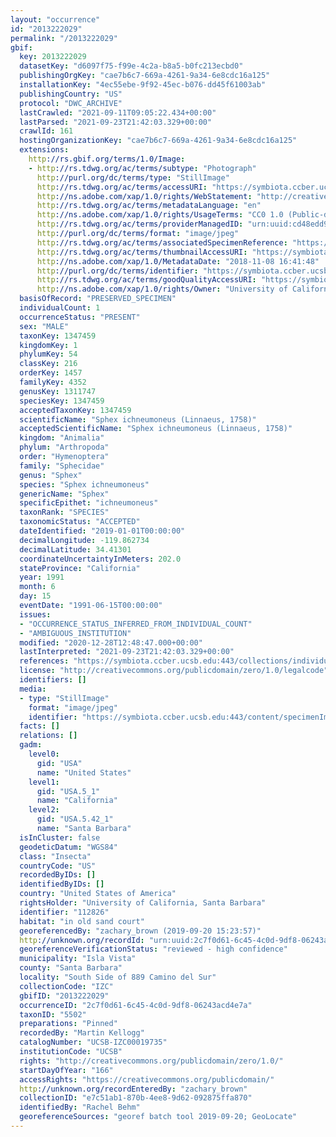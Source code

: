 ```yaml
---
layout: "occurrence"
id: "2013222029"
permalink: "/2013222029"
gbif:
  key: 2013222029
  datasetKey: "d6097f75-f99e-4c2a-b8a5-b0fc213ecbd0"
  publishingOrgKey: "cae7b6c7-669a-4261-9a34-6e8cdc16a125"
  installationKey: "4ec55ebe-9f92-45ec-b076-dd45f61003ab"
  publishingCountry: "US"
  protocol: "DWC_ARCHIVE"
  lastCrawled: "2021-09-11T09:05:22.434+00:00"
  lastParsed: "2021-09-23T21:42:03.329+00:00"
  crawlId: 161
  hostingOrganizationKey: "cae7b6c7-669a-4261-9a34-6e8cdc16a125"
  extensions:
    http://rs.gbif.org/terms/1.0/Image:
    - http://rs.tdwg.org/ac/terms/subtype: "Photograph"
      http://purl.org/dc/terms/type: "StillImage"
      http://rs.tdwg.org/ac/terms/accessURI: "https://symbiota.ccber.ucsb.edu:443/content/specimenImages/UCSB_IZC/UCSB-IZC00019/UCSB-IZC00019735_lg.jpg"
      http://ns.adobe.com/xap/1.0/rights/WebStatement: "http://creativecommons.org/publicdomain/zero/1.0/"
      http://rs.tdwg.org/ac/terms/metadataLanguage: "en"
      http://ns.adobe.com/xap/1.0/rights/UsageTerms: "CC0 1.0 (Public-domain)"
      http://rs.tdwg.org/ac/terms/providerManagedID: "urn:uuid:cd48edd9-a081-456b-b988-6d34f1fedd8a"
      http://purl.org/dc/terms/format: "image/jpeg"
      http://rs.tdwg.org/ac/terms/associatedSpecimenReference: "https://symbiota.ccber.ucsb.edu:443/collections/individual/index.php?occid=112826"
      http://rs.tdwg.org/ac/terms/thumbnailAccessURI: "https://symbiota.ccber.ucsb.edu:443/content/specimenImages/UCSB_IZC/UCSB-IZC00019/UCSB-IZC00019735_tn.jpg"
      http://ns.adobe.com/xap/1.0/MetadataDate: "2018-11-08 16:41:48"
      http://purl.org/dc/terms/identifier: "https://symbiota.ccber.ucsb.edu:443/content/specimenImages/UCSB_IZC/UCSB-IZC00019/UCSB-IZC00019735_lg.jpg"
      http://rs.tdwg.org/ac/terms/goodQualityAccessURI: "https://symbiota.ccber.ucsb.edu:443/content/specimenImages/UCSB_IZC/UCSB-IZC00019/UCSB-IZC00019735.jpg"
      http://ns.adobe.com/xap/1.0/rights/Owner: "University of California, Santa Barbara"
  basisOfRecord: "PRESERVED_SPECIMEN"
  individualCount: 1
  occurrenceStatus: "PRESENT"
  sex: "MALE"
  taxonKey: 1347459
  kingdomKey: 1
  phylumKey: 54
  classKey: 216
  orderKey: 1457
  familyKey: 4352
  genusKey: 1311747
  speciesKey: 1347459
  acceptedTaxonKey: 1347459
  scientificName: "Sphex ichneumoneus (Linnaeus, 1758)"
  acceptedScientificName: "Sphex ichneumoneus (Linnaeus, 1758)"
  kingdom: "Animalia"
  phylum: "Arthropoda"
  order: "Hymenoptera"
  family: "Sphecidae"
  genus: "Sphex"
  species: "Sphex ichneumoneus"
  genericName: "Sphex"
  specificEpithet: "ichneumoneus"
  taxonRank: "SPECIES"
  taxonomicStatus: "ACCEPTED"
  dateIdentified: "2019-01-01T00:00:00"
  decimalLongitude: -119.862734
  decimalLatitude: 34.41301
  coordinateUncertaintyInMeters: 202.0
  stateProvince: "California"
  year: 1991
  month: 6
  day: 15
  eventDate: "1991-06-15T00:00:00"
  issues:
  - "OCCURRENCE_STATUS_INFERRED_FROM_INDIVIDUAL_COUNT"
  - "AMBIGUOUS_INSTITUTION"
  modified: "2020-12-28T12:48:47.000+00:00"
  lastInterpreted: "2021-09-23T21:42:03.329+00:00"
  references: "https://symbiota.ccber.ucsb.edu:443/collections/individual/index.php?occid=112826"
  license: "http://creativecommons.org/publicdomain/zero/1.0/legalcode"
  identifiers: []
  media:
  - type: "StillImage"
    format: "image/jpeg"
    identifier: "https://symbiota.ccber.ucsb.edu:443/content/specimenImages/UCSB_IZC/UCSB-IZC00019/UCSB-IZC00019735_lg.jpg"
  facts: []
  relations: []
  gadm:
    level0:
      gid: "USA"
      name: "United States"
    level1:
      gid: "USA.5_1"
      name: "California"
    level2:
      gid: "USA.5.42_1"
      name: "Santa Barbara"
  isInCluster: false
  geodeticDatum: "WGS84"
  class: "Insecta"
  countryCode: "US"
  recordedByIDs: []
  identifiedByIDs: []
  country: "United States of America"
  rightsHolder: "University of California, Santa Barbara"
  identifier: "112826"
  habitat: "in old sand court"
  georeferencedBy: "zachary_brown (2019-09-20 15:23:57)"
  http://unknown.org/recordId: "urn:uuid:2c7f0d61-6c45-4c0d-9df8-06243acd4e7a"
  georeferenceVerificationStatus: "reviewed - high confidence"
  municipality: "Isla Vista"
  county: "Santa Barbara"
  locality: "South Side of 889 Camino del Sur"
  collectionCode: "IZC"
  gbifID: "2013222029"
  occurrenceID: "2c7f0d61-6c45-4c0d-9df8-06243acd4e7a"
  taxonID: "5502"
  preparations: "Pinned"
  recordedBy: "Martin Kellogg"
  catalogNumber: "UCSB-IZC00019735"
  institutionCode: "UCSB"
  rights: "http://creativecommons.org/publicdomain/zero/1.0/"
  startDayOfYear: "166"
  accessRights: "https://creativecommons.org/publicdomain/"
  http://unknown.org/recordEnteredBy: "zachary_brown"
  collectionID: "e7c51ab1-870b-4ee8-9d62-092875ffa870"
  identifiedBy: "Rachel Behm"
  georeferenceSources: "georef batch tool 2019-09-20; GeoLocate"
---
```

